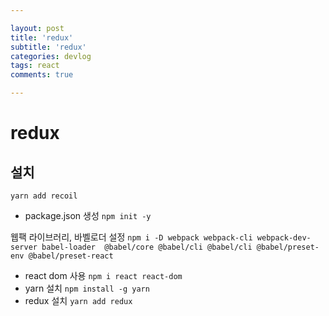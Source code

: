 ```yaml
---

layout: post
title: 'redux'
subtitle: 'redux'
categories: devlog
tags: react
comments: true

---
```


# redux 
## 설치  

`yarn add recoil`  
- package.json 생성
`npm init -y`

웹팩 라이브러리, 바벨로더 설정
`npm i -D webpack webpack-cli webpack-dev-server babel-loader  @babel/core @babel/cli @babel/cli @babel/preset-env @babel/preset-react`
- react dom 사용
`npm i react react-dom`
- yarn 설치
`npm install -g yarn`
- redux 설치
`yarn add redux`